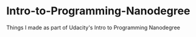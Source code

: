 # Intro-to-Programming-Nanodegree
Things I made as part of Udacity's Intro to Programming Nanodegree 
